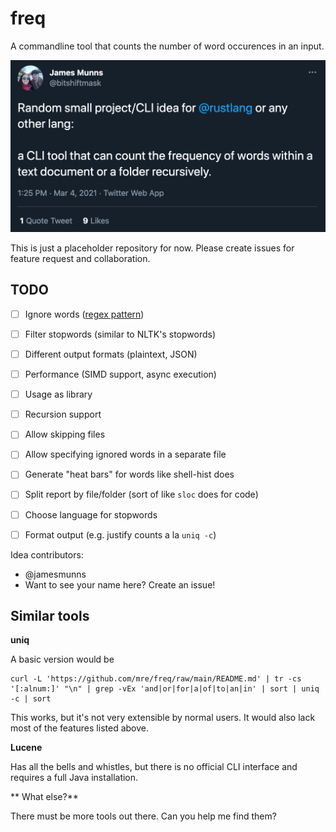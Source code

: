 # freq

A commandline tool that counts the number of word occurences in an input.

[![James Munns on Twitter](fixtures/tweet.png)](https://twitter.com/bitshiftmask/status/1367451210987544580)

This is just a placeholder repository for now.
Please create issues for feature request and collaboration.

## TODO

- [ ] Ignore words ([regex pattern](https://docs.rs/regex/latest/regex/struct.RegexSet.html))
- [ ] Filter stopwords (similar to NLTK's stopwords)
- [ ] Different output formats (plaintext, JSON)
- [ ] Performance (SIMD support, async execution)
- [ ] Usage as library
- [ ] Recursion support
- [ ] Allow skipping files
- [ ] Allow specifying ignored words in a separate file
- [ ] Generate "heat bars" for words like shell-hist does
- [ ] Split report by file/folder (sort of like `sloc` does for code)
- [ ] Choose language for stopwords
- [ ] Format output (e.g. justify counts a la `uniq -c`)



Idea contributors:

- @jamesmunns
- Want to see your name here? Create an issue!

## Similar tools

**uniq**

A basic version would be

```
curl -L 'https://github.com/mre/freq/raw/main/README.md' | tr -cs '[:alnum:]' "\n" | grep -vEx 'and|or|for|a|of|to|an|in' | sort | uniq -c | sort
```

This works, but it's not very extensible by normal users.
It would also lack most of the features listed above.

**Lucene**

Has all the bells and whistles, but there is no official CLI interface and requires a full Java installation.

** What else?**

There must be more tools out there. Can you help me find them?
